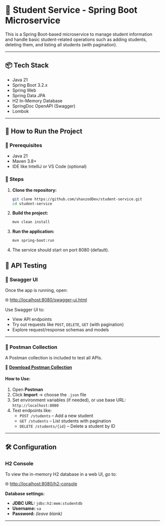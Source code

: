 # 🏫 Student Service - Spring Boot Microservice

This is a Spring Boot-based microservice to manage student information and handle basic student-related operations such as adding students, deleting them, and listing all students (with pagination).

---

## 📦 Tech Stack

- Java 21
- Spring Boot 3.2.x
- Spring Web
- Spring Data JPA
- H2 In-Memory Database
- SpringDoc OpenAPI (Swagger)
- Lombok

---

## 🚀 How to Run the Project

### 🔧 Prerequisites

- Java 21
- Maven 3.8+
- IDE like IntelliJ or VS Code (optional)

### 🏁 Steps

1. **Clone the repository:**
   ```bash
   git clone https://github.com/shaxzodDev/student-service.git
   cd student-service
   
2. **Build the project:**
    ```bash
   mvn clean install

3. **Run the application:**
    ```bash
   mvn spring-boot:run

4. The service should start on port 8080 (default).

## 🧪 API Testing

### 📘 Swagger UI

Once the app is running, open:

🌐 [http://localhost:8080/swagger-ui.html](http://localhost:8080/swagger-ui.html)

Use Swagger UI to:
- View API endpoints
- Try out requests like `POST`, `DELETE`, `GET` (with pagination)
- Explore request/response schemas and models

---

### 📮 Postman Collection

A Postman collection is included to test all APIs.

🧾 **[Download Postman Collection](https://drive.google.com/file/d/1g4xmNcZw0adki_hMFGd8QuerdwW0Wmpf/view?usp=sharing)**

#### How to Use:

1. Open **Postman**
2. Click **Import** → choose the `.json` file
3. Set environment variables (if needed), or use base URL: `http://localhost:8080`
4. Test endpoints like:
    - `POST /students` – Add a new student
    - `GET /students` – List students with pagination
    - `DELETE /students/{id}` – Delete a student by ID

---

## 🛠 Configuration

### H2 Console

To view the in-memory H2 database in a web UI, go to:

🌐 [http://localhost:8080/h2-console](http://localhost:8080/h2-console)

**Database settings:**
- **JDBC URL:** `jdbc:h2:mem:studentdb`
- **Username:** `sa`
- **Password:** *(leave blank)*

---

